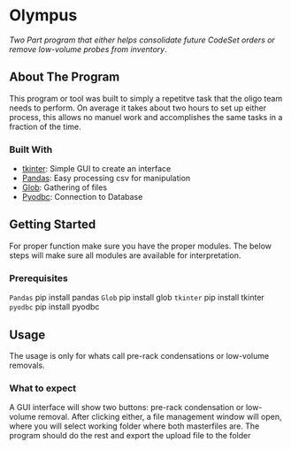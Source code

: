 
<!-- PROJECT LOGO -->
# Olympus
_Two Part program that either helps consolidate future CodeSet orders or remove low-volume probes from inventory_.

<!-- ABOUT THE PROJECT -->
## About The Program

This program or tool was built to simply a repetitve task that the oligo team needs to perform.
On average it takes about two hours to set up either process, this allows no manuel work and 
accomplishes the same tasks in a fraction of the time.


### Built With

* [tkinter](https://github.com/rdbende/tkinter-docs): Simple GUI to create an interface
* [Pandas](https://github.com/pandas-dev/pandas): Easy processing csv for manipulation
* [Glob](https://github.com/python/cpython/blob/main/Lib/glob.py): Gathering of files
* [Pyodbc](https://github.com/mkleehammer/pyodbc): Connection to Database



<!-- GETTING STARTED -->
## Getting Started

For proper function make sure you have the proper modules.
The below steps will make sure all modules are available for interpretation.

### Prerequisites

`Pandas` pip install pandas
`Glob` pip install glob
`tkinter` pip install tkinter
`pyodbc` pip install pyodbc

<!-- USAGE EXAMPLES -->
## Usage

The usage is only for whats call pre-rack condensations or low-volume removals.

### What to expect
A GUI interface will show two buttons: pre-rack condensation or low-volume removal. 
After clicking either, a file management window will open, where you will select working folder where both masterfiles are.
The program should do the rest and export the upload file to the folder


